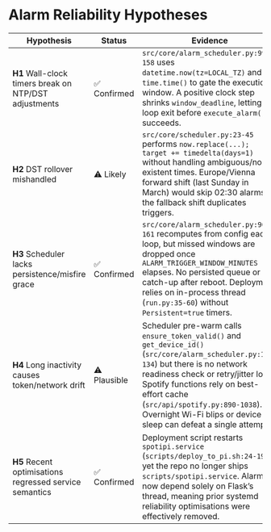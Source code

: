 # Alarm Reliability Hypotheses

| Hypothesis | Status | Evidence | Fix Idea |
| --- | --- | --- | --- |
| **H1** Wall-clock timers break on NTP/DST adjustments | ✅ Confirmed | `src/core/alarm_scheduler.py:99-158` uses `datetime.now(tz=LOCAL_TZ)` and `time.time()` to gate the execution window. A positive clock step shrinks `window_deadline`, letting the loop exit before `execute_alarm()` succeeds. | Replace scheduler waits with monotonic deadlines (`time.monotonic()`/`monotonic_ns`) and recompute target deadlines relative to UTC. |
| **H2** DST rollover mishandled | ⚠️ Likely | `src/core/scheduler.py:23-45` performs `now.replace(...); target += timedelta(days=1)` without handling ambiguous/non-existent times. Europe/Vienna forward shift (last Sunday in March) would skip 02:30 alarms; the fallback shift duplicates triggers. | Normalize alarms in UTC (`ZoneInfo("UTC")`), store next-fire timestamps, and apply `fold` handling or `ZoneInfo.fromutc()` conversions. Add DST regression tests. |
| **H3** Scheduler lacks persistence/misfire grace | ✅ Confirmed | `src/core/alarm_scheduler.py:90-161` recomputes from config each loop, but missed windows are dropped once `ALARM_TRIGGER_WINDOW_MINUTES` elapses. No persisted queue or catch-up after reboot. Deployment relies on in-process thread (`run.py:35-60`) without `Persistent=true` timers. | Introduce monotonic catch-up queue or offload to `systemd` timer with `Persistent=true`. Persist last scheduled UTC timestamp. |
| **H4** Long inactivity causes token/network drift | ⚠️ Plausible | Scheduler pre-warm calls `ensure_token_valid()` and `get_device_id()` (`src/core/alarm_scheduler.py:120-134`) but there is no network readiness check or retry/jitter loop; Spotify functions rely on best-effort cache (`src/api/spotify.py:890-1038`). Overnight Wi-Fi blips or device sleep can defeat a single attempt. | Add readiness probes (network + Spotify auth) and exponential backoff within the trigger window; log structured states for diagnosis. |
| **H5** Recent optimisations regressed service semantics | ✅ Confirmed | Deployment script restarts `spotipi.service` (`scripts/deploy_to_pi.sh:24-196`), yet the repo no longer ships `scripts/spotipi.service`. Alarms now depend solely on Flask’s thread, meaning prior systemd reliability optimisations were effectively removed. | Reintroduce hardened systemd units/timers (or document shift to monotonic scheduler) and ensure install scripts deploy them. |
